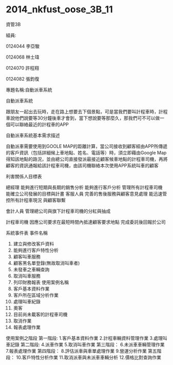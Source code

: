 2014_nkfust_oose_3B_11
======================
資管3B


組員:

0124044 李亞駿


0124068 林士瑋


0124070 許程翔


0124082 張鈞復



專題名稱:自動派車系統

自動派車系統
  
   跟朋友一起出去玩時，走在路上想要去下個景點，可是當我們要叫計程車時，計程車說他們說要等30分鐘後車才會到，當下想說要等那麼久，那我們可不可以做一個可以聯絡最近的計程車的APP
  
自動派車系統基本需求描述

  自動派車需要使用到GOOLE MAP的距離計算，當公司接收到顧客經由APP所傳遞的客戶資訊（包括詳細候上車地點、姓名、電話等）時，須立即藉由Google Map得知該地點的路況，並由總公司直接發派最接近顧客候車地點的計程車司機，再將顧客的資訊通報給該計程車司機，由該司機聯絡本次使用APP系統叫車的顧客

利害關係人目標表

總經理	能夠進行短期與長期的銷售分析
能夠進行客戶分析
管理所有計程車司機
能確立公司發展的目標與計畫
客服人員	完善的售後服務與顧客意見處理
能迅速管控所有計程車現況
與顧客聯繫

會計人員	管理總公司與旗下計程車司機的分紅與抽成



計程車司機	因應公司要求在最短時間內抵達顧客要求地點
完成委託後回報於公司


	



系統事件表
事件名稱
1. 建立與修改客戶資料
2. 能夠進行客戶特性分析
3. 顧客叫車服務
4. 顧客黑名單登錄(無故取消叫車者)
5. 未發車之車輛查詢
6. 取消叫車服務
7. 列印財務報表
	使用案例名稱
1.	客戶基本資料作業
2.	客戶所在區域分析作業
3.	處理叫車紀錄
4.	奧客
5.	目前尚未載客的計程車司機
6.	取消作業
7.	報表處理作業

使用案例之階段
第一階段:
 1.客戶基本資料作業
 2.計程車輛資料管理作業
 3.處理叫車記錄
第二階段:
4.派車作業
 5.取消叫車作業
第三階段：
 6.未派車車輛管理作業
 7.報表處理作業
第四階段： 
 8.評估派車與車單處理作業
 9.營運分析作業
第五階段： 
 10.客戶特性分析作業
 11.取消派車與未派車車輛分析
 12.價格比對查詢作業

